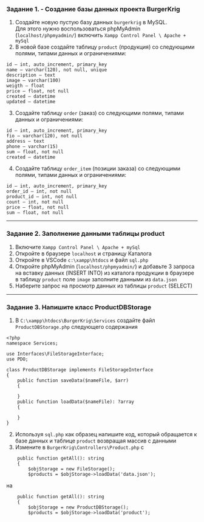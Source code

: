### Задание 1. - Создание базы данных проекта BurgerKrig

1. Создайте новую пустую базу данных `burgerkrig` в MySQL.  
Для этого нужно воспользоваться phpMyAdmin (`localhost/phpmyadmin/`) включить `Xampp Control Panel \ Apache + mySql`  
2. В новой базе создайте таблицу `product` (продукция) со следующими полями, типами данных и ограничениями:
```
id — int, auto_increment, primary_key
name — varchar(120), not null, unique
description — text
image — varchar(100)
weigth — float
price — float, not null
created — datetime
updated — datetime
```
3. Cоздайте таблицу `order` (заказ) со следующими полями, типами данных и ограничениями:
```
id — int, auto_increment, primary_key
fio — varchar(120), not null
address — text
phone — varchar(15)
sum — float, not null
created — datetime
```
4. Cоздайте таблицу `order_item` (позиции заказа) со следующими полями, типами данных и ограничениями:
```
id — int, auto_increment, primary_key
order_id — int, not null
product_id — int, not null
count — int, not null 
price — float, not null
sum — float, not null
```
<hr>

### Задание 2. Заполнение данными таблицы product

1. Включите `Xampp Control Panel \ Apache + mySql`  
2. Откройте в браузере `localhost` и страницу Каталога
3. Откройте в VSCode `c:\xampp\htdocs` и файл `sql.php`
4. Откройте phpMyAdmin (`localhost/phpmyadmin/`) и добавьте 3 запроса на вставку данных (INSERT INTO)
из каталога продукции в браузере в таблицу `product`
поле `image` заполните данными из `data.json`
6. Наберите запрос на просмотр данных из таблицы `product` (SELECT)
<hr>

### Задание 3. Напишите класс ProductDBStorage

1. В `C:\xampp\htdocs\BurgerKrig\Services` создайте файл `ProductDBStorage.php` следующего содержания
```
<?php
namespace Services;

use Interfaces\FileStorageInterface;
use PDO;

class ProductDBStorage implements FileStorageInterface
{
    public function saveData($nameFile, $arr)
    {

    }
    public function loadData($nameFile): ?array
    {

    }
}
```
2. Используя `sql.php` как образец напишите код, который обращается к базе данных и таблице `product`
возвращая массив с данными
3. Измените в `BurgerKrig\Controllers\Product.php`
c
```
    public function getAll(): string
    {
        $objStorage = new FileStorage();
        $products = $objStorage->loadData('data.json');
```
на
```
    public function getAll(): string
    {
        $objStorage = new ProductDBStorage();
        $products = $objStorage->loadData('product');
```

